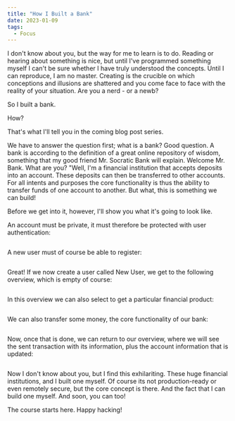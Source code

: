 ```yaml
---
title: "How I Built a Bank"
date: 2023-01-09
tags:
  - Focus
---
```


I don't know about you, but the way for me to learn is to do. Reading or hearing about something is nice, but until I've programmed something myself I can't be sure whether I have truly understood the concepts. Until I can reproduce, I am no master. Creating is the crucible on which conceptions and illusions are shattered and you come face to face with the reality of your situation. Are you a nerd - or a newb? 

So I built a bank. 

How?

That's what I'll tell you in the coming blog post series. 

We have to answer the question first; what is a bank? Good question. A bank is according to the definition of a great online repository of wisdom, something that my good friend Mr. Socratic Bank will explain. Welcome Mr. Bank. What are you? "Well, I'm a financial institution that accepts deposits into an account. These deposits can then be transferred to other accounts. For all intents and purposes the core functionality is thus the ability to transfer funds of one account to another. But what, this is something we can build!

Before we get into it, however, I'll show you what it's going to look like. 

An account must be private, it must therefore be protected with user authentication:

<img src="{{ site.url }}{{ site.baseurl }}/assets/images/BuildingABank/BankLogin.png" alt="">

A new user must of course be able to register:

<img src="{{ site.url }}{{ site.baseurl }}/assets/images/BuildingABank/BankRegistration.png" alt="">

Great! If we now create a user called New User, we get to the following overview, which is empty of course:

<img src="{{ site.url }}{{ site.baseurl }}/assets/images/BuildingABank/EmptyOverview.png" alt="">

In this overview we can also select to get a particular financial product:

<img src="{{ site.url }}{{ site.baseurl }}/assets/images/BuildingABank/Products.png" alt="">

We can also transfer some money, the core functionality of our bank:

<img src="{{ site.url }}{{ site.baseurl }}/assets/images/BuildingABank/BankTransfer.png" alt="">

Now, once that is done, we can return to our overview, where we will see the sent transaction with its information, plus the account information that is updated:

<img src="{{ site.url }}{{ site.baseurl }}/assets/images/BuildingABank/OverviewTransaction.png" alt="" class="full">

Now I don't know about you, but I find this exhilariting. These huge financial institutions, and I built one myself. Of course its not production-ready or even remotely secure, but the core concept is there. 
And the fact that I can build one myself. And soon, you can too! 

The course starts here. Happy hacking!









